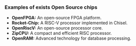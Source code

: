 ### Examples of exists Open Source chips

- **OpenFPGA:** An open-source FPGA platform.
- **Rocket-Chip:** A RISC-V processor implemented in Chisel.
- **OpenRiscV:** An open-source processor core.
- **ZipCPU:** A compact and efficient RISC processor.
- **OpenRAM:** Advanced technology for database processing.
